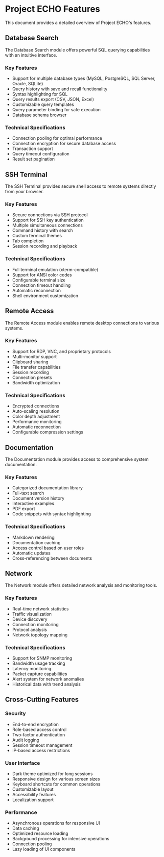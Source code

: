 # Project ECHO Features

This document provides a detailed overview of Project ECHO's features.

## Database Search

The Database Search module offers powerful SQL querying capabilities with an intuitive interface.

### Key Features

- Support for multiple database types (MySQL, PostgreSQL, SQL Server, Oracle, SQLite)
- Query history with save and recall functionality
- Syntax highlighting for SQL
- Query results export (CSV, JSON, Excel)
- Customizable query templates
- Query parameter binding for safe execution
- Database schema browser

### Technical Specifications

- Connection pooling for optimal performance
- Connection encryption for secure database access
- Transaction support
- Query timeout configuration
- Result set pagination

## SSH Terminal

The SSH Terminal provides secure shell access to remote systems directly from your browser.

### Key Features

- Secure connections via SSH protocol
- Support for SSH key authentication
- Multiple simultaneous connections
- Command history with search
- Custom terminal themes
- Tab completion
- Session recording and playback

### Technical Specifications

- Full terminal emulation (xterm-compatible)
- Support for ANSI color codes
- Configurable terminal size
- Connection timeout handling
- Automatic reconnection
- Shell environment customization

## Remote Access

The Remote Access module enables remote desktop connections to various systems.

### Key Features

- Support for RDP, VNC, and proprietary protocols
- Multi-monitor support
- Clipboard sharing
- File transfer capabilities
- Session recording
- Connection presets
- Bandwidth optimization

### Technical Specifications

- Encrypted connections
- Auto-scaling resolution
- Color depth adjustment
- Performance monitoring
- Automatic reconnection
- Configurable compression settings

## Documentation

The Documentation module provides access to comprehensive system documentation.

### Key Features

- Categorized documentation library
- Full-text search
- Document version history
- Interactive examples
- PDF export
- Code snippets with syntax highlighting

### Technical Specifications

- Markdown rendering
- Documentation caching
- Access control based on user roles
- Automatic updates
- Cross-referencing between documents

## Network

The Network module offers detailed network analysis and monitoring tools.

### Key Features

- Real-time network statistics
- Traffic visualization
- Device discovery
- Connection monitoring
- Protocol analysis
- Network topology mapping

### Technical Specifications

- Support for SNMP monitoring
- Bandwidth usage tracking
- Latency monitoring
- Packet capture capabilities
- Alert system for network anomalies
- Historical data with trend analysis

## Cross-Cutting Features

### Security

- End-to-end encryption
- Role-based access control
- Two-factor authentication
- Audit logging
- Session timeout management
- IP-based access restrictions

### User Interface

- Dark theme optimized for long sessions
- Responsive design for various screen sizes
- Keyboard shortcuts for common operations
- Customizable layout
- Accessibility features
- Localization support

### Performance

- Asynchronous operations for responsive UI
- Data caching
- Optimized resource loading
- Background processing for intensive operations
- Connection pooling
- Lazy loading of UI components 